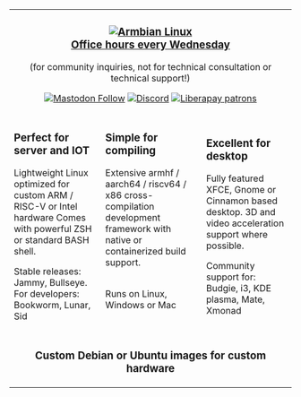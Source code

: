 <table width=100% border=0><tr>
<tr>
<td colspan=3>
<p align="center">
    <a href="https://www.armbian.com"><h3 align=center>
        <img src="https://raw.githubusercontent.com/armbian/.github/master/profile/tux-three.png" alt="Armbian Linux"></a><br>
        <a href=https://calendly.com/armbian/office-hours>Office hours every Wednesday</a></h3><p align=center>(for community inquiries, not for technical consultation or technical support!)</p>

<p align="center">
<a href=https://fosstodon.org/@armbian><img alt="Mastodon Follow" src="https://img.shields.io/mastodon/follow/109365956768424870?domain=https%3A%2F%2Ffosstodon.org&logo=mastodon&style=for-the-badge&label=Mastodon"></a>
<a href=http://discord.armbian.com/><img alt="Discord" src="https://img.shields.io/discord/854735915313659944?label=Discord&logo=discord&style=for-the-badge"></a>
<a href=https://liberapay.com/armbian><img alt="Liberapay patrons" src="https://img.shields.io/liberapay/patrons/armbian?logo=liberapay&style=for-the-badge"></a>
</p>
</td>
</tr>
<td>
<h3>Perfect for server and IOT</h2>
Lightweight Linux optimized for custom ARM / RISC-V or Intel hardware
Comes with powerful ZSH or standard BASH shell.
<p><p>
Stable releases: Jammy, Bullseye. For developers: Bookworm, Lunar, Sid
</td><td>
<h3>Simple for compiling</h3>
Extensive armhf / aarch64 / riscv64 / x86 cross-compilation development framework with native or containerized build support.<br>&nbsp;
<p><p>
Runs on Linux, Windows or Mac<br>&nbsp;
</td>
<td>
<h3>Excellent for desktop</h2>
Fully featured XFCE, Gnome or Cinnamon based desktop. 3D and video acceleration support where possible.
<p><p>
Community support for: Budgie, i3, KDE plasma, Mate, Xmonad
</td>
</tr>
<tr>
<td colspan=3>
<h3 align=center><b>Custom Debian or Ubuntu images for custom hardware</b>
</td>
</tr>
</table>
